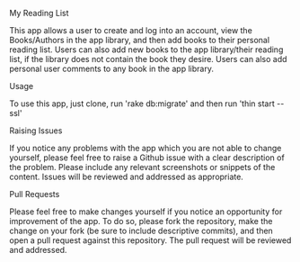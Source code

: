 My Reading List

This app allows a user to create and log into an account, view the Books/Authors in the app library, and then add books to their personal reading list. Users can also add new books to the app library/their reading list, if the library does not contain the book they desire. Users can also add personal user comments to any book in the app library.

Usage

To use this app, just clone, run 'rake db:migrate' and then run 'thin start --ssl'

Raising Issues

If you notice any problems with the app which you are not able to change yourself, please feel free to raise a Github issue with a clear description of the problem. Please include any relevant screenshots or snippets of the content. Issues will be reviewed and addressed as appropriate.

Pull Requests

Please feel free to make changes yourself if you notice an opportunity for improvement of the app. To do so, please fork the repository, make the change on your fork (be sure to include descriptive commits), and then open a pull request against this repository. The pull request will be reviewed and addressed.
